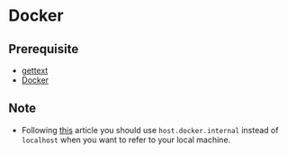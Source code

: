 # Docker

## Prerequisite
- [gettext](https://www.gnu.org/software/gettext/)
- [Docker](https://www.docker.com/)

## Note
- Following [this](https://stackoverflow.com/questions/44543842/how-to-connect-locally-hosted-mysql-database-with-the-docker-container) article you should use `host.docker.internal` instead of `localhost` when 
you want to refer to your local machine.